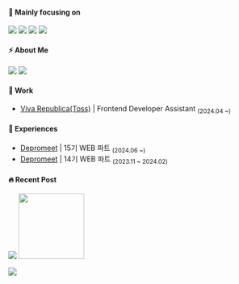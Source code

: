 #### 🎯 Mainly focusing on
<img src="https://img.shields.io/badge/Javascript-F7DF1D?style=flat-square&logo=javascript&logoColor=white"/></a>
<img src="https://img.shields.io/badge/Typescript-3178C6?style=flat-square&logo=Typescript&logoColor=white"/></a>
<img src="https://img.shields.io/badge/React-20232a?style=flat-square&logo=React&logoColor=#5bccea"/></a>
<img src="https://img.shields.io/badge/Next-black?style=flat-square&logo=next.js&logoColor=white"/></a>

#### ⚡️ About Me
<a href="https://velog.io/@doeunnkimm_"><img src="https://img.shields.io/badge/Velog-20C997?style=flat-square&logo=Velog&logoColor=white&link=ttps://velog.io/@doeunnkimm_"/></a>
<a href="mailto:doeunnkimm@gmail.com"><img src="https://img.shields.io/badge/Gmail-d14836?style=flat-square&logo=Gmail&logoColor=white&link=dlwoabsdk@gmail.com"/></a>

#### 💼 Work

- [Viva Republica(Toss)](https://toss.im/) | Frontend Developer Assistant <sub>(2024.04 ~)</sub>



#### 🫧 Experiences
- [Depromeet](https://github.com/depromeet/15th-team3-FE)  |  15기 WEB 파트 <sub>(2024.06 ~)</sub>
- [Depromeet](https://github.com/depromeet/amazing3-fe)  |  14기 WEB 파트 <sub>(2023.11 ~ 2024.02)</sub>

#### 🔥 Recent Post
<a href="https://velog-readme-stats.vercel.app/api/redirect?name=doeunnkimm_"><img src="https://velog-readme-stats.vercel.app/api?name=doeunnkimm_"></a>
<img src="https://github.com/Doeunnkimm/Doeunnkimm/assets/112946860/572409e5-f0fc-4372-8409-e6b1b4772cee" width="130px" />



<a href="https://hits.seeyoufarm.com"><img src="https://hits.seeyoufarm.com/api/count/incr/badge.svg?url=https%3A%2F%2Fgithub.com%2FDoeunnkimm&count_bg=%2379C83D&title_bg=%23555555&icon=&icon_color=%23E7E7E7&title=hits&edge_flat=false"/></a>
